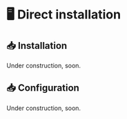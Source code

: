 # 🖥️ Direct installation

## 📥 Installation

Under construction, soon.

## 📥 Configuration

Under construction, soon.
